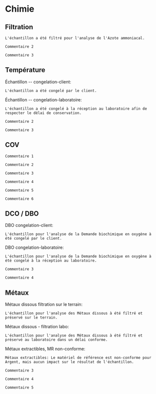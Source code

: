 # Chimie


## Filtration
```
L'échantillon a été filtré pour l'analyse de l'Azote ammoniacal.
```

```
Commentaire 2
```

```
Commentaire 3
```

## Température

Échantillon -- congelation-client:
```
L'échantillon a été congelé par le client.
```
Échantillon -- congelation-laboratoire:
```
L'échantillon a été congelé à la réception au laboratoire afin de respecter le délai de conservation.
```
```
Commentaire 2
```

```
Commentaire 3
```

## COV
```
Commentaire 1
```

```
Commentaire 2
```

```
Commentaire 3
```
```
Commentaire 4
```

```
Commentaire 5
```

```
Commentaire 6
```

## DCO / DBO
DBO congelation-client:
```
L'échantillon pour l'analyse de la Demande biochimique en oxygène à été congelé par le client. 
```
DBO congelation-laboratoire:
```
L'échantillon pour l'analyse de la Demande biochimique en oxygène à été congelé à la réception au laboratoire. 
```

```
Commentaire 3
```
```
Commentaire 4
```

## Métaux
Métaux dissous filtration sur le terrain:
```
L'échantillon pour l'analyse des Métaux dissous à été filtré et préservé sur le terrain.
```
Métaux dissous - filtration labo:
```
L'échantillon pour l'analyse des Métaux dissous à été filtré et préservé au laboratoire dans un délai conforme.
```
Métaux extractibles, MR non-conforme:
```
Métaux extractibles: Le matériel de référence est non-conforme pour Argent, mais aucun impact sur le résultat de l'échantillon.
```
```
Commentaire 3
```
```
Commentaire 4
```
```
Commentaire 5
```
